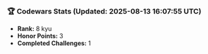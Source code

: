 ### 🏆 Codewars Stats (Updated: 2025-08-13 16:07:55 UTC)

- **Rank:** 8 kyu
- **Honor Points:** 3
- **Completed Challenges:** 1
